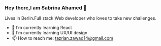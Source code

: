 ### Hey there,I am Sabrina Ahamed 👋 
Lives in Berlin.Full stack Web developer who loves to take new challenges.
- 🌱 I’m currently learning React
- 🌱 I’m currently learning UX/UI design
- 📫 How to reach me: tazrian.zawad14@gmail.com
<!--
**sabrina773/Sabrina773** is a ✨ _special_ ✨ repository because its `README.md` (this file) appears on your GitHub profile.

Here are some ideas to get you started:

- 🔭 I’m currently working on ...
- 🌱 I’m currently learning ...
- 👯 I’m looking to collaborate on ...
- 🤔 I’m looking for help with ...
- 💬 Ask me about ...
- 📫 How to reach me: ...
- 😄 Pronouns: ...
- ⚡ Fun fact: ...
-->
